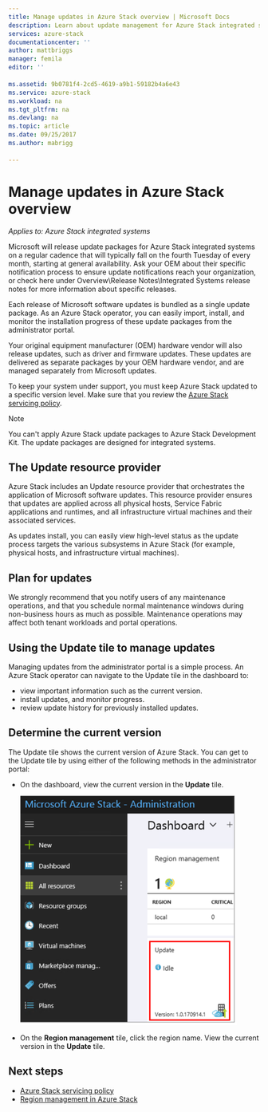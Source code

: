 ```yaml
---
title: Manage updates in Azure Stack overview | Microsoft Docs
description: Learn about update management for Azure Stack integrated systems.
services: azure-stack
documentationcenter: ''
author: mattbriggs
manager: femila
editor: ''

ms.assetid: 9b0781f4-2cd5-4619-a9b1-59182b4a6e43
ms.service: azure-stack
ms.workload: na
ms.tgt_pltfrm: na
ms.devlang: na
ms.topic: article
ms.date: 09/25/2017
ms.author: mabrigg

---
```

# Manage updates in Azure Stack overview

*Applies to: Azure Stack integrated systems*

Microsoft will release update packages for Azure Stack integrated systems on a regular cadence that will typically fall on the fourth Tuesday of every month, starting at general availability. Ask your OEM about their specific notification process to ensure update notifications reach your organization, or check here under Overview\Release Notes\Integrated Systems release notes for more information about specific releases.

Each release of Microsoft software updates is bundled as a single update package. As an Azure Stack operator, you can easily import, install, and monitor the installation progress of these update packages from the administrator portal. 

Your original equipment manufacturer (OEM) hardware vendor will also release updates, such as driver and firmware updates. These updates are delivered as separate packages by your OEM hardware vendor, and are managed separately from Microsoft updates.

To keep your system under support, you must keep Azure Stack updated to a specific version level. Make sure that you review the [Azure Stack servicing policy](azure-stack-servicing-policy.md).

> [!NOTE]
> You can't apply Azure Stack update packages to Azure Stack Development Kit. The update packages are designed for integrated systems.

## The Update resource provider

Azure Stack includes an Update resource provider that orchestrates the application of Microsoft software updates. This resource provider ensures that updates are applied across all physical hosts, Service Fabric applications and runtimes, and all infrastructure virtual machines and their associated services.

As updates install, you can easily view high-level status as the update process targets the various subsystems in Azure Stack (for example, physical hosts, and infrastructure virtual machines).

## Plan for updates

We strongly recommend that you notify users of any maintenance operations, and that you schedule normal maintenance windows during non-business hours as much as possible. Maintenance operations may affect both tenant workloads and portal operations.

## Using the Update tile to manage updates
Managing updates from the administrator portal is a simple process. An Azure Stack operator can navigate to the Update tile in the dashboard to:

- view important information such as the current version.
- install updates, and monitor progress.
- review update history for previously installed updates.
 
## Determine the current version

The Update tile shows the current version of Azure Stack. You can get to the Update tile by using either of the following methods in the administrator portal:

- On the dashboard, view the current version in the **Update** tile.
 
   ![Updates tile on default dashboard](./media/azure-stack-updates/image1.PNG)
 
- On the **Region management** tile, click the region name. View the current version in the **Update** tile.

## Next steps

- [Azure Stack servicing policy](azure-stack-servicing-policy.md) 
- [Region management in Azure Stack](azure-stack-region-management.md)     


